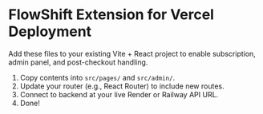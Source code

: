 # FlowShift Extension for Vercel Deployment

Add these files to your existing Vite + React project to enable subscription, admin panel, and post-checkout handling.

1. Copy contents into `src/pages/` and `src/admin/`.
2. Update your router (e.g., React Router) to include new routes.
3. Connect to backend at your live Render or Railway API URL.
4. Done!
